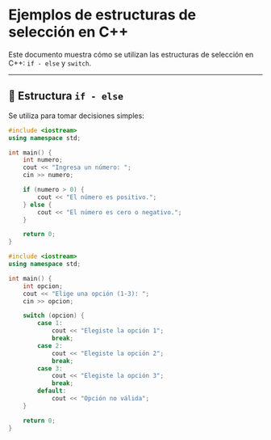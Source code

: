 # Ejemplos de estructuras de selección en C++

Este documento muestra cómo se utilizan las estructuras de selección en C++: `if - else` y `switch`.

---

## 🧠 Estructura `if - else`

Se utiliza para tomar decisiones simples:

```cpp
#include <iostream>
using namespace std;

int main() {
    int numero;
    cout << "Ingresa un número: ";
    cin >> numero;

    if (numero > 0) {
        cout << "El número es positivo.";
    } else {
        cout << "El número es cero o negativo.";
    }

    return 0;
}

#include <iostream>
using namespace std;

int main() {
    int opcion;
    cout << "Elige una opción (1-3): ";
    cin >> opcion;

    switch (opcion) {
        case 1:
            cout << "Elegiste la opción 1";
            break;
        case 2:
            cout << "Elegiste la opción 2";
            break;
        case 3:
            cout << "Elegiste la opción 3";
            break;
        default:
            cout << "Opción no válida";
    }

    return 0;
}
